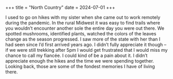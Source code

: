 +++
title = "North Country"
date = 2024-07-01
+++

I used to go on hikes with my sister when she came out to work remotely during the pandemic. In the rural Midwest it was easy to find trails where you wouldn’t encounter another sole the entire day you were out there. We spotted mushrooms, identified plants, watched the colors of the leaves change as the season progressed. I saw more of the state with her than I had seen since I’d first arrived years ago. I didn’t fully appreciate it though – if we were still trekking after 5pm I would get frustrated that I would miss my chance to call my fiancée. I could kind of be a pain about it. I didn’t appreciate enough the hikes and the time we were spending together. Looking back, those are some of the fondest memories I have of living there. 
